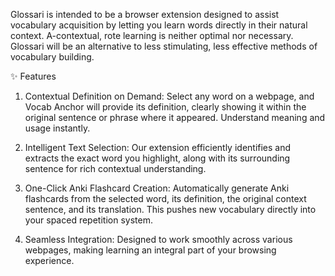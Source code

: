 
Glossari is intended to be a browser extension designed to assist vocabulary acquisition by letting you learn words directly in their natural context. A-contextual, rote learning is neither optimal nor necessary. Glossari will be an alternative to less stimulating, less effective methods of vocabulary building. 

✨ Features
1. Contextual Definition on Demand: Select any word on a webpage, and Vocab Anchor will provide its definition, clearly showing it within the original sentence or phrase where it appeared. Understand meaning and usage instantly.

2. Intelligent Text Selection: Our extension efficiently identifies and extracts the exact word you highlight, along with its surrounding sentence for rich contextual understanding.

3. One-Click Anki Flashcard Creation: Automatically generate Anki flashcards from the selected word, its definition, the original context sentence, and its translation. This pushes new vocabulary directly into your spaced repetition system.

4. Seamless Integration: Designed to work smoothly across various webpages, making learning an integral part of your browsing experience.

